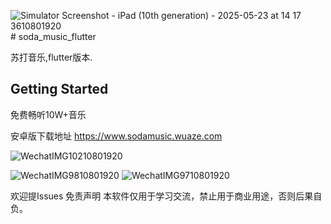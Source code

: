 ![Simulator Screenshot - iPad (10th generation) - 2025-05-23 at 14 17 3610801920](https://github.com/user-attachments/assets/0c26f041-d23b-42a1-a6ca-d21bf196732a)# soda_music_flutter

苏打音乐,flutter版本.

## Getting Started

免费畅听10W+音乐

安卓版下载地址 https://www.sodamusic.wuaze.com


![WechatIMG10210801920](https://github.com/user-attachments/assets/4da20456-5872-47ff-82e0-ee27af93b241)

![WechatIMG9810801920](https://github.com/user-attachments/assets/04256a99-10cc-45c8-90b1-6b4a3ffd8e68)
![WechatIMG9710801920](https://github.com/user-attachments/assets/547dc5b3-2ef2-4195-a2c6-e34aed7b1833)

欢迎提Issues
免责声明
本软件仅用于学习交流，禁止用于商业用途，否则后果自负。
